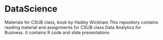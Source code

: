 # DataScience
Materials for CSUB class, book by Hadley Wickham
This repository contains reading material and assignments for CSUB class Data Analytics for Business.
It contains R code and slide presentations


